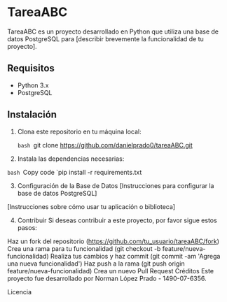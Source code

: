# TareaABC

TareaABC es un proyecto desarrollado en Python que utiliza una base de datos PostgreSQL para [describir brevemente la funcionalidad de tu proyecto].

## Requisitos

- Python 3.x
- PostgreSQL

## Instalación

1. Clona este repositorio en tu máquina local:

   `bash
   `git clone https://github.com/danielprado0/tareaABC.git

2. Instala las dependencias necesarias:

`bash
`Copy code
`pip install -r requirements.txt


3. Configuración de la Base de Datos
[Instrucciones para configurar la base de datos PostgreSQL]


[Instrucciones sobre cómo usar tu aplicación o biblioteca]

4. Contribuir
Si deseas contribuir a este proyecto, por favor sigue estos pasos:

Haz un fork del repositorio (https://github.com/tu_usuario/tareaABC/fork)
Crea una rama para tu funcionalidad (git checkout -b feature/nueva-funcionalidad)
Realiza tus cambios y haz commit (git commit -am 'Agrega una nueva funcionalidad')
Haz push a la rama (git push origin feature/nueva-funcionalidad)
Crea un nuevo Pull Request
Créditos
Este proyecto fue desarrollado por Norman López Prado - 1490-07-6356.

Licencia

